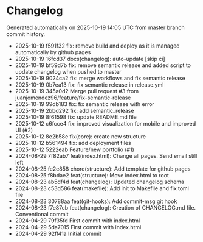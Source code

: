# Changelog

Generated automatically on 2025-10-19 14:05 UTC from master branch commit history.

- 2025-10-19 f591f32 fix: remove build and deploy as it is managed automatically by github pages
- 2025-10-19 16fcd37 docs(changelog): auto-update [skip ci]
- 2025-10-19 bf59d7b fix: remove semantic release and added script to update changelog when pushed to master
- 2025-10-19 9024ca2 fix: merge workflows and fix semantic release
- 2025-10-19 0b7ea13 fix: fix semantic release in release.yml
- 2025-10-19 345a0d2 Merge pull request #3 from juanjomendez96/feature/fix-semantic-release
- 2025-10-19 99db183 fix: fix semantic release with error
- 2025-10-19 2bbd292 fix: add semantic_release
- 2025-10-19 8f61598 fix: update README.md file
- 2025-10-12 c6fcce4 fix: improved visualization for mobile and improved UI (#2)
- 2025-10-12 8e2b58e fix(core): create new structure
- 2025-10-12 b561494 fix: add deployment files
- 2025-10-12 5222eab Feature/new portfolio (#1)
- 2024-08-29 7f82ab7 feat(index.html): Change all pages. Send email still left
- 2024-08-25 fe2e858 chore(structure): Add template for github pages
- 2024-08-25 f8bdae2 feat(structure): Move index.html to root
- 2024-08-23 ab5df4d feat(changelog): Updated changelog schema
- 2024-08-23 c53d586 feat(makefile): Add init to Makefile and fix toml file
- 2024-08-23 30788aa feat(git-hooks): Add commit-msg git hook
- 2024-08-23 f7e87cb feat(changelog): Creation of CHANGELOG.md file. Conventional commit
- 2024-04-29 79f35fd First commit with index.html
- 2024-04-29 5da7015 First commit with index.html
- 2024-04-29 92ff41a Initial commit
